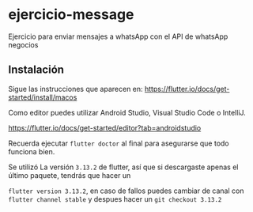 # ejercicio-message

Ejercicio para enviar mensajes a whatsApp con el API de whatsApp negocios

## Instalación

Sigue las instrucciones que aparecen en: https://flutter.io/docs/get-started/install/macos

Como editor puedes utilizar Android Studio, Visual Studio Code o IntelliJ.

https://flutter.io/docs/get-started/editor?tab=androidstudio

Recuerda ejecutar `flutter doctor` al final para asegurarse que todo funciona bien.

Se utilizó La versión `3.13.2` de flutter, así que si descargaste apenas el último paquete, tendrás
que hacer un

`flutter version 3.13.2`, en caso de fallos puedes cambiar de canal con `flutter channel stable` y
despues hacer un `git checkout 3.13.2`

